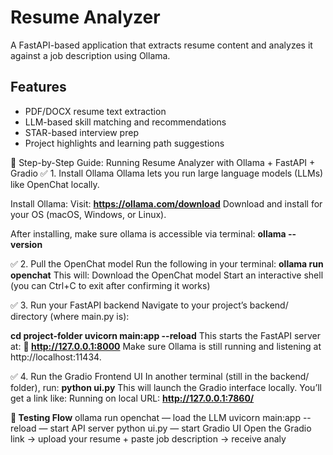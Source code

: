 # Resume Analyzer

A FastAPI-based application that extracts resume content and analyzes it against a job description using Ollama.

## Features
- PDF/DOCX resume text extraction
- LLM-based skill matching and recommendations
- STAR-based interview prep
- Project highlights and learning path suggestions

🧠 Step-by-Step Guide: Running Resume Analyzer with Ollama + FastAPI + Gradio
✅ 1. Install Ollama
Ollama lets you run large language models (LLMs) like OpenChat locally.

Install Ollama:
Visit: **https://ollama.com/download**
Download and install for your OS (macOS, Windows, or Linux).

After installing, make sure ollama is accessible via terminal:
**ollama --version**

✅ 2. Pull the OpenChat model
Run the following in your terminal:
**ollama run openchat**
This will:
Download the OpenChat model
Start an interactive shell (you can Ctrl+C to exit after confirming it works)

✅ 3. Run your FastAPI backend
Navigate to your project’s backend/ directory (where main.py is):

**cd project-folder
uvicorn main:app --reload**
This starts the FastAPI server at:
**📍 http://127.0.0.1:8000**
Make sure Ollama is still running and listening at http://localhost:11434.

✅ 4. Run the Gradio Frontend UI
In another terminal (still in the backend/ folder), run:
**python ui.py**
This will launch the Gradio interface locally. You’ll get a link like:
Running on local URL:  **http://127.0.0.1:7860/**

**🧪 Testing Flow**
ollama run openchat — load the LLM
uvicorn main:app --reload — start API server
python ui.py — start Gradio UI
Open the Gradio link → upload your resume + paste job description → receive analy
